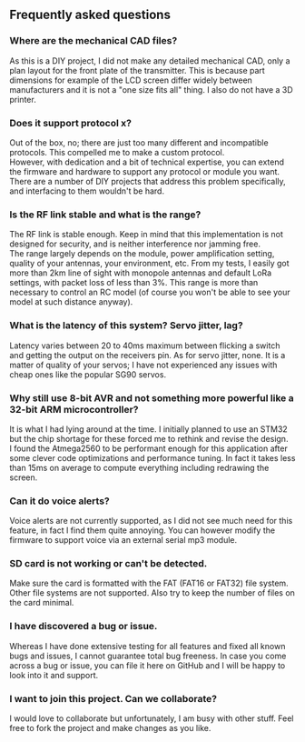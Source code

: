 ## Frequently asked questions

### Where are the mechanical CAD files?
As this is a DIY project, I did not make any detailed mechanical CAD, only a plan layout for the front 
plate of the transmitter. This is because part dimensions for example of the LCD screen differ
widely between manufacturers and it is not a "one size fits all" thing. I also do not have a 3D printer.

### Does it support protocol x?
Out of the box, no; there are just too many different and incompatible protocols. This compelled me to make a custom protocol.
<br>However, with dedication and a bit of technical expertise, you can extend the firmware 
and hardware to support any protocol or module you want. There are a number of DIY projects that address this problem specifically, and interfacing to them wouldn't be hard. 

### Is the RF link stable and what is the range?
The RF link is stable enough. Keep in mind that this implementation is not designed for security, and is neither interference nor jamming free.
<br>The range largely depends on the module, power amplification setting, quality of your antennas, your environment, etc. From my tests, I easily got more than 2km line of sight with monopole antennas and default LoRa settings, with packet loss of less than 3%. This range is more than necessary to control an RC model (of course you won't be able to see your model at such distance anyway).

### What is the latency of this system? Servo jitter, lag? 
Latency varies between 20 to 40ms maximum between flicking a switch and getting the output on the receivers pin.
As for servo jitter, none. It is a matter of quality of your servos; I have not experienced any issues
with cheap ones like the popular SG90 servos.

### Why still use 8-bit AVR and not something more powerful like a 32-bit ARM microcontroller? 
It is what I had lying around at the time. I initially planned to use an STM32 but the chip shortage for these 
forced me to rethink and revise the design. 
<br>I found the Atmega2560 to be performant enough for this application after some clever code optimizations and performance tuning.
In fact it takes less than 15ms on average to compute everything including redrawing the screen.

### Can it do voice alerts?
Voice alerts are not currently supported, as I did not see much need for this feature, in fact I find them quite annoying. You can
however modify the firmware to support voice via an external serial mp3 module.

### SD card is not working or can't be detected.
Make sure the card is formatted with the FAT (FAT16 or FAT32) file system. Other file systems are not supported. Also try to keep
the number of files on the card minimal.

### I have discovered a bug or issue. 
Whereas I have done extensive testing for all features and fixed all known bugs and issues, I cannot guarantee total bug freeness. 
In case you come across a bug or issue, you can file it here on GitHub and I will be happy to look into it and support.

### I want to join this project. Can we collaborate?
I would love to collaborate but unfortunately, I am busy with other stuff. Feel free to fork the
project and make changes as you like.
